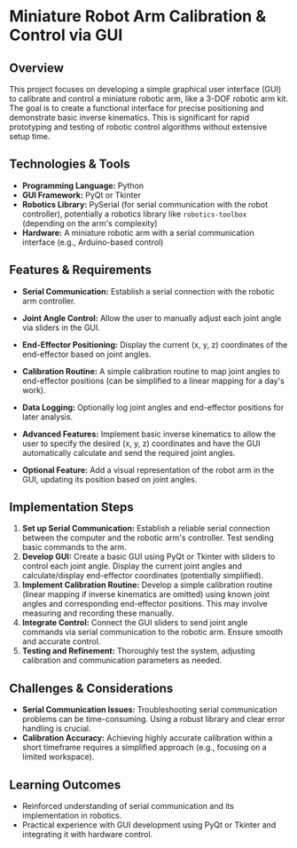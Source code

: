 #  Miniature Robot Arm Calibration & Control via GUI

## Overview

This project focuses on developing a simple graphical user interface (GUI) to calibrate and control a miniature robotic arm, like a 3-DOF robotic arm kit. The goal is to create a functional interface for precise positioning and demonstrate basic inverse kinematics.  This is significant for rapid prototyping and testing of robotic control algorithms without extensive setup time.

## Technologies & Tools

* **Programming Language:** Python
* **GUI Framework:** PyQt or Tkinter
* **Robotics Library:**  PySerial (for serial communication with the robot controller), potentially a robotics library like `robotics-toolbox` (depending on the arm's complexity)
* **Hardware:** A miniature robotic arm with a serial communication interface (e.g., Arduino-based control)

## Features & Requirements

- **Serial Communication:** Establish a serial connection with the robotic arm controller.
- **Joint Angle Control:**  Allow the user to manually adjust each joint angle via sliders in the GUI.
- **End-Effector Positioning:** Display the current (x, y, z) coordinates of the end-effector based on joint angles.
- **Calibration Routine:**  A simple calibration routine to map joint angles to end-effector positions (can be simplified to a linear mapping for a day's work).
- **Data Logging:** Optionally log joint angles and end-effector positions for later analysis.

- **Advanced Features:** Implement basic inverse kinematics to allow the user to specify the desired (x, y, z) coordinates and have the GUI automatically calculate and send the required joint angles.
- **Optional Feature:**  Add a visual representation of the robot arm in the GUI, updating its position based on joint angles.


## Implementation Steps

1. **Set up Serial Communication:** Establish a reliable serial connection between the computer and the robotic arm's controller. Test sending basic commands to the arm.
2. **Develop GUI:** Create a basic GUI using PyQt or Tkinter with sliders to control each joint angle. Display the current joint angles and calculate/display end-effector coordinates (potentially simplified).
3. **Implement Calibration Routine:** Develop a simple calibration routine (linear mapping if inverse kinematics are omitted) using known joint angles and corresponding end-effector positions.  This may involve measuring and recording these manually.
4. **Integrate Control:**  Connect the GUI sliders to send joint angle commands via serial communication to the robotic arm.  Ensure smooth and accurate control.
5. **Testing and Refinement:** Thoroughly test the system, adjusting calibration and communication parameters as needed.


## Challenges & Considerations

- **Serial Communication Issues:** Troubleshooting serial communication problems can be time-consuming.  Using a robust library and clear error handling is crucial.
- **Calibration Accuracy:**  Achieving highly accurate calibration within a short timeframe requires a simplified approach (e.g., focusing on a limited workspace).

## Learning Outcomes

- Reinforced understanding of serial communication and its implementation in robotics.
- Practical experience with GUI development using PyQt or Tkinter and integrating it with hardware control.

